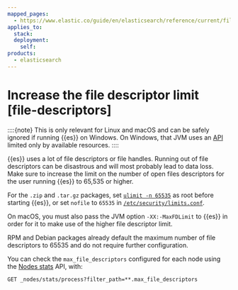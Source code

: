 ```yaml
---
mapped_pages:
  - https://www.elastic.co/guide/en/elasticsearch/reference/current/file-descriptors.html
applies_to:
  stack:
  deployment:
    self:
products:
  - elasticsearch
---
```


# Increase the file descriptor limit [file-descriptors]

::::{note} 
This is only relevant for Linux and macOS and can be safely ignored if running {{es}} on Windows. On Windows, that JVM uses an [API](https://msdn.microsoft.com/en-us/library/windows/desktop/aa363858(v=vs.85).aspx) limited only by available resources.
::::


{{es}} uses a lot of file descriptors or file handles. Running out of file descriptors can be disastrous and will most probably lead to data loss. Make sure to increase the limit on the number of open files descriptors for the user running {{es}} to 65,535 or higher.

For the `.zip` and `.tar.gz` packages, set [`ulimit -n 65535`](setting-system-settings.md#ulimit) as root before starting {{es}},   or set `nofile` to `65535` in [`/etc/security/limits.conf`](setting-system-settings.md#limits.conf).

On macOS, you must also pass the JVM option `-XX:-MaxFDLimit` to {{es}} in order for it to make use of the higher file descriptor limit.

RPM and Debian packages already default the maximum number of file descriptors to 65535 and do not require further configuration.

You can check the `max_file_descriptors` configured for each node using the [Nodes stats](https://www.elastic.co/docs/api/doc/elasticsearch/operation/operation-nodes-stats) API, with:

```console
GET _nodes/stats/process?filter_path=**.max_file_descriptors
```

